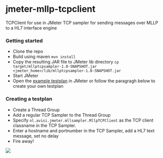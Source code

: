 jmeter-mllp-tcpclient
=====================

TCPClient for use in JMeter TCP sampler for sending messages over MLLP to a HL7 interface engine

### Getting started

- Clone the repo
- Build using maven `mvn install`
- Copy the resulting JAR file to JMeter lib directory `cp target/mllptcpsampler-1.0-SNAPSHOT.jar <jmeter_home>/lib/mllptcpsampler-1.0-SNAPSHOT.jar`
- Start JMeter
- Open the [example testplan](https://github.com/avisi/jmeter-mllp-tcpclient/blob/master/example/example_mllp_testplan.jmx) in JMeter or follow the paragragh below to create your own testplan

### Creating a testplan

- Create a Thread Group
- Add a regular TCP Sampler to the Thread Group 
- Specify `nl.avisi.jmeter.mllsampler.MllpTCPClient` as the TCP client classname in the TCP Sampler.
- Enter a hostname and portnumber in the TCP Sampler, add a HL7 text message, set no delay
- Fire away!

![](https://github.com/avisi/jmeter-mllp-tcpclient/blob/master/example/jmeter_screenshot.png)

